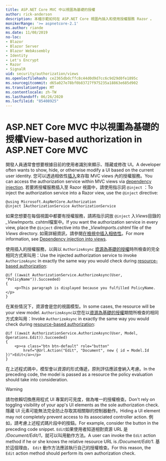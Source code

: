 ```yaml
---
title: ASP.NET Core MVC 中以視圖為基礎的授權
author: rick-anderson
description: 本檔示範如何在 ASP.NET Core 視圖內插入和使用授權服務 Razor 。
monikerRange: '>= aspnetcore-2.1'
ms.author: riande
ms.date: 11/08/2019
no-loc:
- Blazor
- Blazor Server
- Blazor WebAssembly
- Identity
- Let's Encrypt
- Razor
- SignalR
uid: security/authorization/views
ms.openlocfilehash: ce2365dbdcffc8c44d0d9d7cc6c9d29d0fe1895c
ms.sourcegitcommit: d65a027e78bf0b83727f975235a18863e685d902
ms.translationtype: MT
ms.contentlocale: zh-TW
ms.lasthandoff: 06/26/2020
ms.locfileid: "85408925"
---
```

# <a name="view-based-authorization-in-aspnet-core-mvc"></a><span data-ttu-id="ef4b5-103">ASP.NET Core MVC 中以視圖為基礎的授權</span><span class="sxs-lookup"><span data-stu-id="ef4b5-103">View-based authorization in ASP.NET Core MVC</span></span>

<span data-ttu-id="ef4b5-104">開發人員通常會想要根據目前的使用者識別來顯示、隱藏或修改 UI。</span><span class="sxs-lookup"><span data-stu-id="ef4b5-104">A developer often wants to show, hide, or otherwise modify a UI based on the current user identity.</span></span> <span data-ttu-id="ef4b5-105">您可以透過相依性[插入](xref:fundamentals/dependency-injection)來存取 MVC views 內的授權服務。</span><span class="sxs-lookup"><span data-stu-id="ef4b5-105">You can access the authorization service within MVC views via [dependency injection](xref:fundamentals/dependency-injection).</span></span> <span data-ttu-id="ef4b5-106">若要將授權服務插入至 Razor 視圖中，請使用指示詞 `@inject` ：</span><span class="sxs-lookup"><span data-stu-id="ef4b5-106">To inject the authorization service into a Razor view, use the `@inject` directive:</span></span>

```cshtml
@using Microsoft.AspNetCore.Authorization
@inject IAuthorizationService AuthorizationService
```

<span data-ttu-id="ef4b5-107">如果您想要在每個視圖中都要有授權服務，請將指示詞放 `@inject` 入*Views*目錄的 *_ViewImports. cshtml*檔案中。</span><span class="sxs-lookup"><span data-stu-id="ef4b5-107">If you want the authorization service in every view, place the `@inject` directive into the *_ViewImports.cshtml* file of the *Views* directory.</span></span> <span data-ttu-id="ef4b5-108">如需詳細資訊，請參閱[在檢視中插入相依性](xref:mvc/views/dependency-injection)。</span><span class="sxs-lookup"><span data-stu-id="ef4b5-108">For more information, see [Dependency injection into views](xref:mvc/views/dependency-injection).</span></span>

<span data-ttu-id="ef4b5-109">使用插入的授權服務，以與以 `AuthorizeAsync` [資源為基礎的授權](xref:security/authorization/resourcebased#security-authorization-resource-based-imperative)時所檢查的完全相同方式來叫用：</span><span class="sxs-lookup"><span data-stu-id="ef4b5-109">Use the injected authorization service to invoke `AuthorizeAsync` in exactly the same way you would check during [resource-based authorization](xref:security/authorization/resourcebased#security-authorization-resource-based-imperative):</span></span>

```cshtml
@if ((await AuthorizationService.AuthorizeAsync(User, "PolicyName")).Succeeded)
{
    <p>This paragraph is displayed because you fulfilled PolicyName.</p>
}
```

<span data-ttu-id="ef4b5-110">在某些情況下，資源會是您的視圖模型。</span><span class="sxs-lookup"><span data-stu-id="ef4b5-110">In some cases, the resource will be your view model.</span></span> <span data-ttu-id="ef4b5-111">`AuthorizeAsync`以您在以[資源為基礎的授權](xref:security/authorization/resourcebased#security-authorization-resource-based-imperative)期間所檢查的相同方式來叫用：</span><span class="sxs-lookup"><span data-stu-id="ef4b5-111">Invoke `AuthorizeAsync` in exactly the same way you would check during [resource-based authorization](xref:security/authorization/resourcebased#security-authorization-resource-based-imperative):</span></span>

```cshtml
@if ((await AuthorizationService.AuthorizeAsync(User, Model, Operations.Edit)).Succeeded)
{
    <p><a class="btn btn-default" role="button"
        href="@Url.Action("Edit", "Document", new { id = Model.Id })">Edit</a></p>
}
```

<span data-ttu-id="ef4b5-112">在上述程式碼中，模型會以資源的形式傳遞，原則評估應該會納入考慮。</span><span class="sxs-lookup"><span data-stu-id="ef4b5-112">In the preceding code, the model is passed as a resource the policy evaluation should take into consideration.</span></span>

> [!WARNING]
> <span data-ttu-id="ef4b5-113">請勿依賴切換應用程式 UI 專案的可見度，做為唯一的授權檢查。</span><span class="sxs-lookup"><span data-stu-id="ef4b5-113">Don't rely on toggling visibility of your app's UI elements as the sole authorization check.</span></span> <span data-ttu-id="ef4b5-114">隱藏 UI 元素可能無法完全防止存取其相關聯的控制器動作。</span><span class="sxs-lookup"><span data-stu-id="ef4b5-114">Hiding a UI element may not completely prevent access to its associated controller action.</span></span> <span data-ttu-id="ef4b5-115">例如，請考慮上述程式碼片段中的按鈕。</span><span class="sxs-lookup"><span data-stu-id="ef4b5-115">For example, consider the button in the preceding code snippet.</span></span> <span data-ttu-id="ef4b5-116">`Edit`如果使用者知道相對資源 URL 是 */Document/Edit/1*，就可以叫用動作方法。</span><span class="sxs-lookup"><span data-stu-id="ef4b5-116">A user can invoke the `Edit` action method if he or she knows the relative resource URL is */Document/Edit/1*.</span></span> <span data-ttu-id="ef4b5-117">基於這個理由， `Edit` 動作方法應該執行自己的授權檢查。</span><span class="sxs-lookup"><span data-stu-id="ef4b5-117">For this reason, the `Edit` action method should perform its own authorization check.</span></span>
